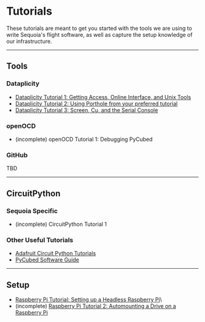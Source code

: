 # Tutorials

These tutorials are meant to get you started with the tools we are using to
write Sequoia's flight software, as well as capture the setup knowledge of our
infrastructure.

--------------------------------------------

## Tools

### Dataplicity

- [Dataplicity Tutorial 1: Getting Access, Online Interface, and Unix
  Tools](dataplicity/tutorial_1.md)
- [Dataplicity Tutorial 2: Using Porthole from your preferred
  tutorial](dataplicity/tutorial_2.md)
- [Dataplicity Tutorial 3: Screen, Cu, and the Serial Console](dataplicity/tutorial_3.md)

### openOCD

- (incomplete) openOCD Tutorial 1: Debugging PyCubed

### GitHub

TBD

--------------------------------------------

## CircuitPython

### Sequoia Specific

- (incomplete) CircuitPython Tutorial 1

### Other Useful Tutorials

- [Adafruit Circuit Python
  Tutorials](https://learn.adafruit.com/welcome-to-circuitpython/what-is-circuitpython)
- [PyCubed Software
  Guide](https://www.notion.so/Software-4c5671853de648d6adceedceaa088a81)

--------------------------------------------

## Setup

- [Raspberry Pi Tutorial: Setting up a Headless Raspberry
  Pi](raspberry_pi/tutorial_1.md)\
- (incomplete) [Raspberry Pi Tutorial 2: Automounting a Drive on a Raspberry
  Pi](raspberry_pi/tutorial_2.md)
